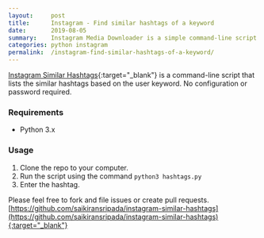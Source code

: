 ```yaml
---
layout:     post
title:      Instagram - Find similar hashtags of a keyword
date:       2019-08-05
summary:    Instagram Media Downloader is a simple command-line script to download photos, videos and sidecars (album) of an Instagram profile. No configuration or password required.
categories: python instagram
permalink:  /instagram-find-similar-hashtags-of-a-keyword/
---
```


[Instagram Similar Hashtags](https://github.com/saikiransripada/instagram-similar-hashtags){:target="_blank"} is a command-line script that lists the similar hashtags based on the user keyword. No configuration or password required.

### Requirements
- Python 3.x

### Usage
1. Clone the repo to your computer.
2. Run the script using the command `python3 hashtags.py`
3. Enter the hashtag.

Please feel free to fork and file issues or create pull requests.
[https://github.com/saikiransripada/instagram-similar-hashtags](https://github.com/saikiransripada/instagram-similar-hashtags){:target="_blank"}
